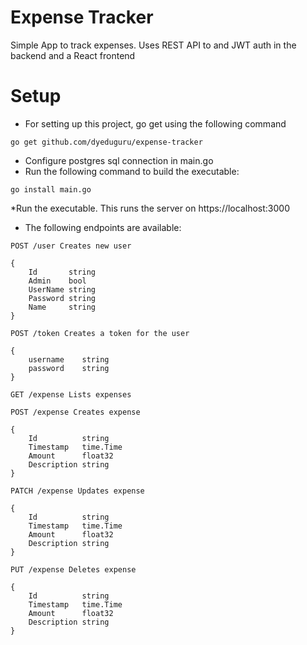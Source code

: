 # Expense Tracker

Simple App to track expenses. Uses REST API to and JWT auth in the backend and a React frontend

# Setup
* For setting up this project, go get using the following command
```
go get github.com/dyeduguru/expense-tracker
```
* Configure postgres sql connection in main.go
* Run the following command to build the executable:
```
go install main.go
```
*Run the executable. This runs the server on https://localhost:3000

* The following endpoints are available:

```
POST /user Creates new user

{
	Id       string
	Admin    bool
	UserName string
	Password string
	Name     string
}

POST /token Creates a token for the user

{
	username	string
	password	string
}

GET /expense Lists expenses

POST /expense Creates expense

{
	Id          string
	Timestamp   time.Time
	Amount      float32
	Description string
}

PATCH /expense Updates expense

{
	Id          string
	Timestamp   time.Time
	Amount      float32
	Description string
}

PUT /expense Deletes expense

{
	Id          string
	Timestamp   time.Time
	Amount      float32
	Description string
}

```
